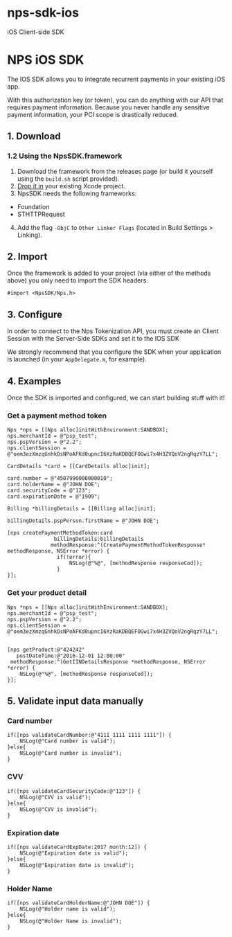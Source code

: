 # nps-sdk-ios
iOS Client-side SDK


# NPS iOS SDK

The IOS SDK allows you to integrate recurrent payments in your existing iOS app.

With this authorization key (or token), you can do anything with our API that requires payment information. Because you never handle any sensitive payment information, your PCI scope is drastically reduced.

## 1. Download

<!--Access our SDK via GitHub: [iOS Client Repository](https://github.com/recurly/recurly-client-ios)

After reviewing our SDK via GitHub, use one of these two options to begin using the Recurly iOS SDK.

### 1.1 Using CocoaPods
If you already have and use Cocoapods, skip to step 3.

1. [Install CocoaPods](https://guides.cocoapods.org/using/getting-started.html) if you don't already have it.  
2. [Set up](https://guides.cocoapods.org/using/using-cocoapods.html) CocoaPods in your project.
3. Add this line your `Podfile`.

```ruby
pod 'NpsSDK'
```
4. Download `NpsSDK` and any other specified pods by running:

```bash
$ pod install
```

For more information on CocoaPods and the `Podfile`, visit: <https://guides.cocoapods.org/using/the-podfile.html>
--->

### 1.2 Using the NpsSDK.framework
1. Download the framework from the releases page (or build it yourself using the `build.sh` script provided).
2. [Drop it in](https://developer.apple.com/library/ios/recipes/xcode_help-structure_navigator/articles/Adding_a_Framework.html) your existing Xcode project.
3. NpsSDK needs the following frameworks:
- Foundation
- STHTTPRequest

4. Add the flag `-ObjC` to `Other Linker Flags` (located in Build Settings > Linking).


## 2. Import
Once the framework is added to your project (via either of the methods above) you only need to import the SDK headers.

```obj-c
#import <NpsSDK/Nps.h>
```

## 3. Configure
In order to connect to the Nps Tokenization API, you must create an Client Session with the Server-Side SDKs and set it to the IOS SDK

We strongly recommend that you configure the SDK when your application is launched (in your `AppDelegate.m`, for example).

## 4. Examples
Once the SDK is imported and configured, we can start building stuff with it!
### Get a payment method token

```obj-c
Nps *nps = [[Nps alloc]initWithEnvironment:SANDBOX];
nps.merchantId = @"psp_test";
nps.pspVersion = @"2.2";
nps.clientSession = @"oem3ezXmzqGnhkOsNPoAFKd0upncI6XzRaKDBQEFOGwi7x4H3ZVQoV2ngRqzY7LL";

CardDetails *card = [[CardDetails alloc]init];

card.number = @"4507990000000010";
card.holderName = @"JOHN DOE";
card.securityCode = @"123";
card.expirationDate = @"1909";

Billing *billingDetails = [[Billing alloc]init];

billingDetails.pspPerson.firstName = @"JOHN DOE";

[nps createPaymentMethodToken:card
               billingDetails:billingDetails
              methodResponse:^(CreatePaymentMethodTokenResponse* methodResponse, NSError *error) {
                if(!error){
                    NSLog(@"%@", [methodResponse responseCod]);
                }
}];
```


### Get your product detail

```obj-c
Nps *nps = [[Nps alloc]initWithEnvironment:SANDBOX];
nps.merchantId = @"psp_test";
nps.pspVersion = @"2.2";
nps.clientSession = @"oem3ezXmzqGnhkOsNPoAFKd0upncI6XzRaKDBQEFOGwi7x4H3ZVQoV2ngRqzY7LL";


[nps getProduct:@"424242"
   postDateTime:@"2016-12-01 12:00:00"
 methodResponse:^(GetIINDetailsResponse *methodResponse, NSError *error) {
    NSLog(@"%@", [methodResponse responseCod]);
}];

```

## 5. Validate input data manually

### Card number

```obj-c
if([nps validateCardNumber:@"4111 1111 1111 1111"]) {
    NSLog(@"Card number is valid");
}else{
    NSLog(@"Card number is invalid");
}
```

### CVV

```obj-c
if([nps validateCardSecurityCode:@"123"]) {
    NSLog(@"CVV is valid");
}else{
    NSLog(@"CVV is invalid");
}
```

### Expiration date

```obj-c
if([nps validateCardExpDate:2017 month:12]) {
    NSLog(@"Expiration date is valid");
}else{
    NSLog(@"Expiration date is invalid");
}
```

### Holder Name

```obj-c
if([nps validateCardHolderName:@"JOHN DOE"]) {
    NSLog(@"Holder name is valid");
}else{
    NSLog(@"Holder Name is invalid");
}
```

